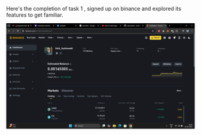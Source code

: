 Here's the completion of task 1 , signed up on binance and explored its features to get familiar.

![Alt text](https://github.com/Soalwin/FUTURE_BC_01/blob/ee934b98765e67f3e3ca1f15968fc59dd0c08bb7/Screenshot%20(1).png)
